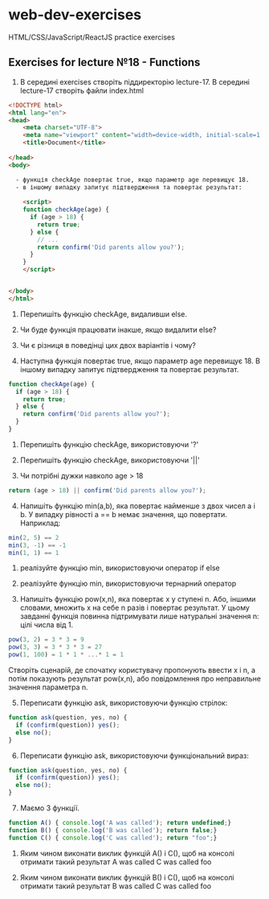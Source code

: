 # web-dev-exercises
HTML/CSS/JavaScript/ReactJS practice exercises

## Exercises for lecture №18 - Functions

1. В середині exercises створіть піддиректорію lecture-17. В середині lecture-17 створіть файли index.html

```html
<!DOCTYPE html>
<html lang="en">
<head>
    <meta charset="UTF-8">
    <meta name="viewport" content="width=device-width, initial-scale=1.0">
    <title>Document</title>
	
</head>
<body>

  - функція checkAge повертає true, якщо параметр age перевищує 18.
  - в іншому випадку запитує підтвердження та повертає результат:
    
    <script>
    function checkAge(age) {
      if (age > 18) {
        return true;
      } else {
        // ...
        return confirm('Did parents allow you?');
      }
    }
    </script>


</body>
</html>

```

1. Перепишіть функцію checkAge, видаливши else.
2. Чи буде функція працювати інакше, якщо видалити else?
3. Чи є різниця в поведінці цих двох варіантів і чому?


2. Наступна функція повертає true, якщо параметр age перевищує 18. В іншому випадку запитує підтвердження та повертає результат.

```js
function checkAge(age) {
  if (age > 18) {
    return true;
  } else {
    return confirm('Did parents allow you?');
  }
}
```

1. Перепишіть функцію checkAge, використовуючи '?'
2. Перепишіть функцію checkAge, використовуючи '||'

3. Чи потрібні дужки навколо age > 18

```js
return (age > 18) || confirm('Did parents allow you?');
```


4. Напишіть функцію min(a,b), яка повертає найменше з двох чисел a і b. У випадку рівності a == b немає значення, що повертати. Наприклад:

```js
min(2, 5) == 2
min(3, -1) == -1
min(1, 1) == 1
```

1. реалізуйте функцію min, використовуючи оператор if else
2. реалізуйте функцію min, використовуючи тернарний оператор


4. Напишіть функцію pow(x,n), яка повертає x у ступені n. Або, іншими словами, множить x на себе n разів і повертає результат.
   У цьому завданні функція повинна підтримувати лише натуральні значення n: цілі числа від 1.

```js
pow(3, 2) = 3 * 3 = 9
pow(3, 3) = 3 * 3 * 3 = 27
pow(1, 100) = 1 * 1 * ...* 1 = 1
```
Створіть сценарій, де спочатку користувачу пропонують ввести x і n, а потім показують результат pow(x,n), або повідомлення про неправильне значення параметра n.

5. Переписати функцію ask, використовуючи функцію стрілок:

```js
function ask(question, yes, no) {
  if (confirm(question)) yes();
  else no();
}

```

6. Переписати функцію ask, використовуючи функціональний вираз:

```js
function ask(question, yes, no) {
  if (confirm(question)) yes();
  else no();
}
```


7. Маємо 3 функції.

```js
function A() { console.log('A was called'); return undefined;}
function B() { console.log('B was called'); return false;}
function C() { console.log('C was called'); return "foo";}
```

1. Яким чином виконати виклик функцій A() і C(), щоб на консолі отримати такий результат
   A was called
   C was called
   foo

2. Яким чином виконати виклик функцій B() і C(), щоб на консолі отримати такий результат
   B was called
   C was called
   foo
